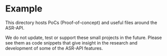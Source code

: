 # Example

This directory hosts PoCs (Proof-of-concept) and useful files around the ASR-API.

We do not update, test or support these small projects in the future.
Please see them as code snippets that give insight in the research and development of some of the ASR-API features.
